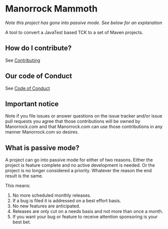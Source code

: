 # Manorrock Mammoth

_Note this project has gone into passive mode. See below for an explanation_

A tool to convert a JavaTest based TCK to a set of Maven projects.

## How do I contribute?

See [Contributing](CONTRIBUTING.md)

## Our code of Conduct

See [Code of Conduct](CODE_OF_CONDUCT.md)

## Important notice

Note if you file issues or answer questions on the issue tracker and/or issue 
pull requests you agree that those contributions will be owned by Manorrock.com
and that Manorrock.com can use those contributions in any manner Manorrock.com
so desires.

## What is passive mode?

A project can go into passive mode for either of two reasons. Either the project
is feature complete and no active development is needed. Or the project is no
longer considered a priority. Whatever the reason the end result is the same.

This means:

1. No more scheduled monthly releases.
2. If a bug is filed it is addressed on a best effort basis.
3. No new features are anticipated.
4. Releases are only cut on a needs basis and not more than once a month.
5. If you want your bug or feature to receive attention sponsoring is your best bet.
